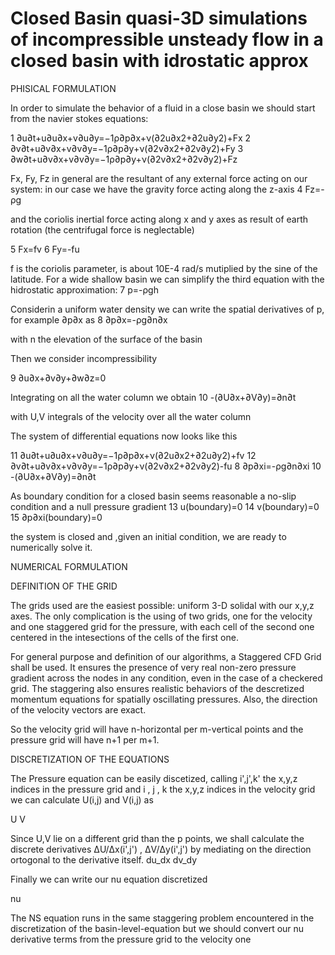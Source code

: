 # Closed Basin quasi-3D simulations of incompressible unsteady flow in a closed basin with idrostatic approx

PHISICAL FORMULATION

In order to simulate the behavior of a fluid in a close basin we should start from the navier stokes equations:

1 ∂u∂t+u∂u∂x+v∂u∂y=−1ρ∂p∂x+ν(∂2u∂x2+∂2u∂y2)+Fx
2 ∂v∂t+u∂v∂x+v∂v∂y=−1ρ∂p∂y+ν(∂2v∂x2+∂2v∂y2)+Fy
3 ∂w∂t+u∂v∂x+v∂v∂y=−1ρ∂p∂y+ν(∂2v∂x2+∂2v∂y2)+Fz

Fx, Fy, Fz in general are the resultant of any external force acting on our system:
in our case we have the gravity force acting along the z-axis 
4 Fz=-ρg

and the coriolis inertial force acting along x and y axes as result of earth rotation (the centrifugal force is neglectable)

5 Fx=fv
6 Fy=-fu

f is the coriolis parameter, is about 10E-4 rad/s mutiplied by the sine of the latitude.
For a wide shallow basin we can simplify the third equation with the hidrostatic approximation:
7 p=-ρgh

Considerin a uniform water density we can write the spatial derivatives of p, for example ∂p∂x as
8 ∂p∂x=-ρg∂n∂x

with n the elevation of the surface of the basin

Then we consider incompressibility

9 ∂u∂x+∂v∂y+∂w∂z=0

Integrating on all the water column we obtain
10 -(∂U∂x+∂V∂y)=∂n∂t

with U,V integrals of the velocity over all the water column 

The system of differential equations now looks like this

11 ∂u∂t+u∂u∂x+v∂u∂y=−1ρ∂p∂x+ν(∂2u∂x2+∂2u∂y2)+fv
12 ∂v∂t+u∂v∂x+v∂v∂y=−1ρ∂p∂y+ν(∂2v∂x2+∂2v∂y2)-fu
8 ∂p∂xi=-ρg∂n∂xi
10 -(∂U∂x+∂V∂y)=∂n∂t

As boundary condition for a closed basin seems reasonable a no-slip condition and a null pressure gradient
13 u(boundary)=0
14 v(boundary)=0
15 ∂p∂xi(boundary)=0


the system is closed and ,given an initial condition, we are ready to numerically solve it.

NUMERICAL FORMULATION

DEFINITION OF THE GRID

The grids used are the easiest possible: uniform 3-D  solidal with our x,y,z axes.
The only complication is the using of two grids, one for the velocity and one staggered grid for the pressure, with each cell of the second one centered in the intesections of the cells of the first one.

For general purpose and definition of our algorithms, a Staggered CFD Grid shall be used. It ensures the presence of very real non-zero pressure gradient across the nodes in any condition, even in the case of a checkered grid. The staggering also ensures realistic behaviors of the descretized momentum equations for spatially oscillating pressures. Also, the direction of the velocity vectors are exact.

So the velocity grid will have n-horizontal per m-vertical points and the pressure grid will have n+1 per m+1.

DISCRETIZATION OF THE EQUATIONS

The Pressure equation can be easily discetized, calling i',j',k' the x,y,z indices in the pressure grid and i , j , k the x,y,z indices in the velocity grid 
we can calculate U(i,j) and V(i,j) as

U
V

Since U,V lie on a different grid than the p points, we shall calculate the discrete derivatives ΔU/Δx(i',j') , ΔV/Δy(i',j') by mediating on the direction ortogonal to the derivative itself.
du_dx
dv_dy

Finally we can write our nu equation discretized

nu

The NS equation runs in the same staggering problem encountered in the discretization of the basin-level-equation but we should convert our nu derivative terms from the pressure grid to the velocity one





















